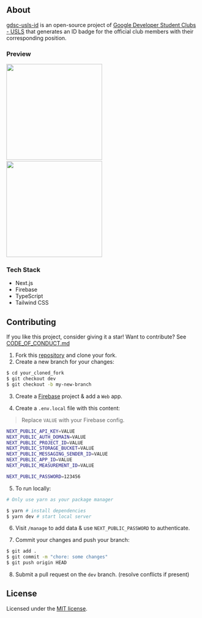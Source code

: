 ## About

[gdsc-usls-id](https://github.com/gdsc-usls/gdsc-usls-id) is an open-source project of [Google Developer Student Clubs - USLS](https://www.facebook.com/dsc.usls) that generates an ID badge for the official club members with their corresponding position.

### Preview

<div>

<img src="https://user-images.githubusercontent.com/69457996/199033737-92f0f5da-6f9a-4223-9d1b-a930dc247ab8.png" width="250" />
&nbsp;
<img src="https://user-images.githubusercontent.com/69457996/199033752-a95535ec-d433-4b81-9d92-4fa1f1e3ed82.png" width="250" />

</div>

### Tech Stack
- Next.js
- Firebase
- TypeScript
- Tailwind CSS

## Contributing

If you like this project, consider giving it a star! Want to contribute? See [CODE_OF_CONDUCT.md](https://github.com/gdsc-usls/gdsc-usls-id/blob/main/CODE_OF_CONDUCT.md)

1. Fork this [repository](https://github.com/gdsc-usls/gdsc-usls-id) and clone your fork.
2. Create a new branch for your changes:

```sh
$ cd your_cloned_fork
$ git checkout dev
$ git checkout -b my-new-branch
```

3. Create a [Firebase](https://firebase.google.com/) project & add a `Web` app.

4. Create a `.env.local` file with this content:

> Replace `VALUE` with your Firebase config.

```sh
NEXT_PUBLIC_API_KEY=VALUE
NEXT_PUBLIC_AUTH_DOMAIN=VALUE
NEXT_PUBLIC_PROJECT_ID=VALUE
NEXT_PUBLIC_STORAGE_BUCKET=VALUE
NEXT_PUBLIC_MESSAGING_SENDER_ID=VALUE
NEXT_PUBLIC_APP_ID=VALUE
NEXT_PUBLIC_MEASUREMENT_ID=VALUE

NEXT_PUBLIC_PASSWORD=123456
```

5. To run locally:

```sh
# Only use yarn as your package manager

$ yarn # install dependencies
$ yarn dev # start local server
```

6. Visit `/manage` to add data & use `NEXT_PUBLIC_PASSWORD` to authenticate.

7. Commit your changes and push your branch:

```sh
$ git add .
$ git commit -m "chore: some changes"
$ git push origin HEAD
```

8. Submit a pull request on the `dev` branch. (resolve conflicts if present)

## License

Licensed under the [MIT license](https://github.com/gdsc-usls/gdsc-usls-id/blob/main/LICENSE).

